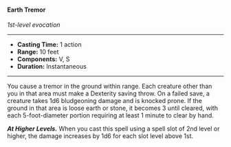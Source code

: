 #### Earth Tremor
*1st-level evocation*
___
- **Casting Time:** 1 action
- **Range:** 10 feet
- **Components:** V, S
- **Duration:** Instantaneous
___
You cause a tremor in the ground within range. Each creature other than you in that area must make a Dexterity saving throw. On a failed save, a creature takes 1d6 bludgeoning damage and is knocked prone. If the ground in that area is loose earth or stone, it becomes 3 until cleared, with each 5-foot-diameter portion requiring at least 1 minute to clear by hand.

***At Higher Levels.*** When you cast this spell using a spell slot of 2nd level or higher, the damage increases by 1d6 for each slot level above 1st.
